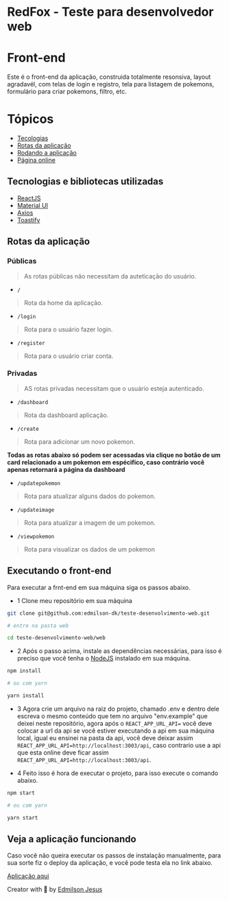 # RedFox - Teste para desenvolvedor web

# Front-end

Este é o front-end da aplicação, construida totalmente resonsiva, layout agradavél, com telas de login e registro, tela para listagem de pokemons, formulário para criar pokemons, filtro, etc.

# Tópicos 

- [Tecologias](#techs)
- [Rotas da aplicação](#routes)
- [Rodando a aplicação](#execute)
- [Página online](#online)

<a id="techs"></a>
## Tecnologias e bibliotecas utilizadas

- [ReactJS](https://pt-br.reactjs.org/)
- [Material UI](https://material-ui.com/pt/)
- [Axios](https://www.npmjs.com/package/axios)
- [Toastify](https://www.npmjs.com/package/react-toastify)

<a id="routes"></a>
## Rotas da aplicação

### Públicas

> As rotas públicas não necessitam da auteticação do usuário.

- ``/`` 

> Rota da home da aplicação.


- ``/login`` 

> Rota para o usuário fazer login.


- ``/register`` 

> Rota para o usuário criar conta.

### Privadas

> AS rotas privadas necessitam que o usuário esteja autenticado.


- ``/dashboard`` 

> Rota da dashboard aplicação.


- ``/create`` 

> Rota para adicionar um novo pokemon.

__Todas as rotas abaixo só podem ser acessadas via clique no botão de um card relacionado a um pokemon em espécifico, caso contrário você apenas retornará a página da dashboard__

- ``/updatepokemon`` 

> Rota para atualizar alguns dados do pokemon.


- ``/updateimage`` 

> Rota para atualizar a imagem de um pokemon.


- ``/viewpokemon`` 

> Rota para visualizar os dados de um pokemon

<a id="execute"></a>
## Executando o front-end

Para executar a frnt-end em sua máquina siga os passos abaixo.

- 1 Clone meu repositório em sua máquina 

```sh
git clone git@github.com:edmilson-dk/teste-desenvolvimento-web.git

# entre na pasta web

cd teste-desenvolvimento-web/web
```

- 2 Após o passo acima, instale as dependências necessárias, para isso é preciso que você tenha o [NodeJS](https://nodejs.org/en/) instalado em sua máquina.

```sh
npm install

# ou com yarn

yarn install
```

- 3 Agora crie um arquivo na raiz do projeto, chamado .env e dentro dele escreva o mesmo conteúdo que tem no arquivo "env.example" que deixei neste repositório, agora após o ``REACT_APP_URL_API=`` você deve colocar a url da api se você estiver executando a api em sua máquina local, igual eu ensinei na pasta da api, você deve deixar assim ``REACT_APP_URL_API=http://localhost:3003/api``, caso contrario use a api que esta online deve ficar assim ``REACT_APP_URL_API=http://localhost:3003/api``.

- 4 Feito isso é hora de executar o projeto, para isso execute o comando abaixo.

```sh
npm start 

# ou com yarn

yarn start
```

<a id="online"></a>
## Veja a aplicação funcionando

Caso você não queira executar os passos de instalação manualmente, para sua sorte fiz o deploy da aplicação, e você pode testa ela no link abaixo.

[Aplicação aqui]()

Creator with 💙 by [Edmilson Jesus](https://www.linkedin.com/in/edmilson-jesus-4128711b5)